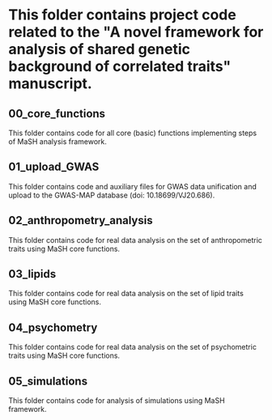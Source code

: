 # This folder contains project code related to the "A novel framework for analysis of shared genetic background of correlated traits" manuscript.

## 00_core_functions
This folder contains code for all core (basic) functions implementing steps of MaSH analysis framework.

## 01_upload_GWAS
This folder contains code and auxiliary files for GWAS data unification and upload to the GWAS-MAP database (doi: 10.18699/VJ20.686).

## 02_anthropometry_analysis
This folder contains code for real data analysis on the set of anthropometric traits using MaSH core functions.

## 03_lipids
This folder contains code for real data analysis on the set of lipid traits using MaSH core functions.

## 04_psychometry
This folder contains code for real data analysis on the set of psychometric traits using MaSH core functions.

## 05_simulations
This folder contains code for analysis of simulations using MaSH framework.
